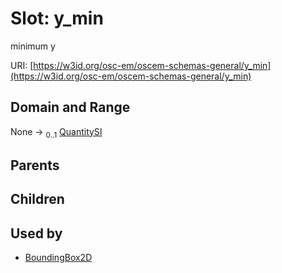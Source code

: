 
# Slot: y_min

minimum y

URI: [https://w3id.org/osc-em/oscem-schemas-general/y_min](https://w3id.org/osc-em/oscem-schemas-general/y_min)


## Domain and Range

None &#8594;  <sub>0..1</sub> [QuantitySI](QuantitySI.md)

## Parents


## Children


## Used by

 * [BoundingBox2D](BoundingBox2D.md)
